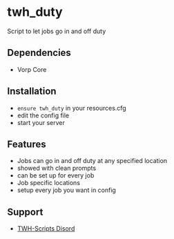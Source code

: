 # twh_duty

Script to let jobs go in and off duty

## Dependencies
- Vorp Core


## Installation
- `ensure twh_duty` in your resources.cfg
- edit the config file
- start your server 

## Features
- Jobs can go in and off duty at any specified location
- showed with clean prompts
- can be set up for every job
- Job specific locations
- setup every job you want in config


## Support 
- [TWH-Scripts Disord](https://discord.gg/8KwVa7NYKW)